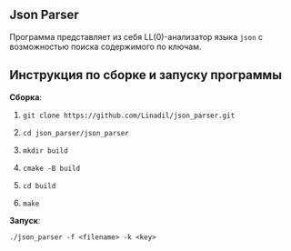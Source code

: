 ## Json Parser

Программа представляет из себя LL(0)-анализатор языка ```json``` с возможностью поиска содержимого по ключам.

## Инструкция по сборке и запуску программы

**Сборка**:
1. ```git clone https://github.com/Linadil/json_parser.git```

2. ```cd json_parser/json_parser```

3. ```mkdir build```

4. ```cmake -B build```

5. ```cd build```

6. ```make```


**Запуск**:
```
./json_parser -f <filename> -k <key>
```

